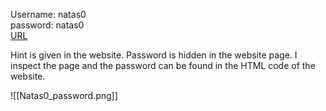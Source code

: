 Username: natas0 <br>
password: natas0 <br>
[URL](http://natas0.natas.labs.overthewire.org) <br>

Hint is given in the website. Password is hidden in the website page.
I inspect the page and the password can be found in the HTML code of the website.

![[Natas0_password.png]]
